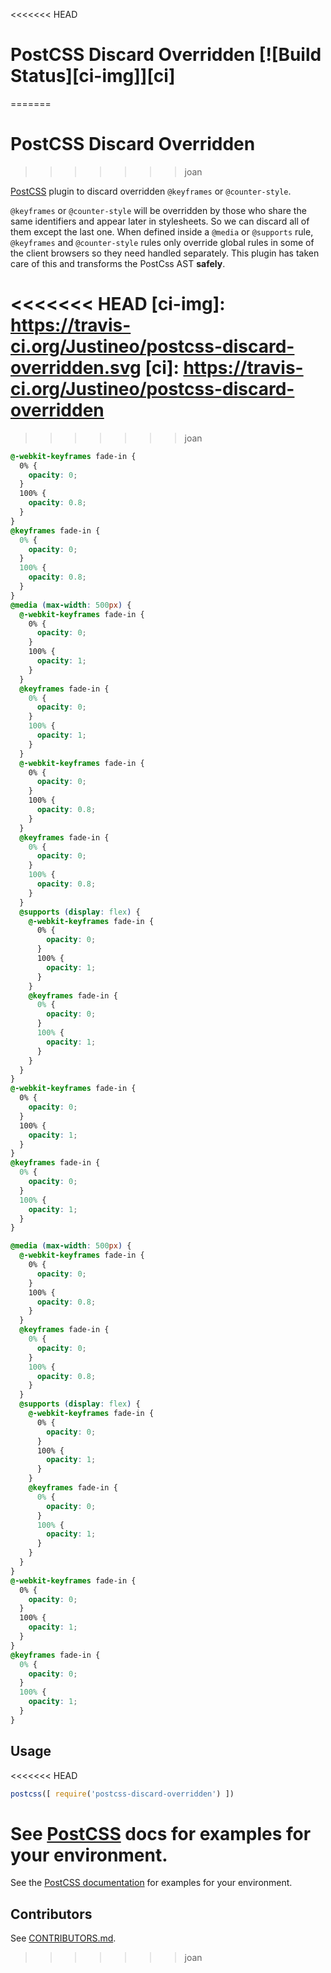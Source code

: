 <<<<<<< HEAD
# PostCSS Discard Overridden [![Build Status][ci-img]][ci]
=======
# PostCSS Discard Overridden
>>>>>>> joan

[PostCSS] plugin to discard overridden `@keyframes` or `@counter-style`.

`@keyframes` or `@counter-style` will be overridden by those who share the same identifiers and appear later in stylesheets. So we can discard all of them except the last one. When defined inside a `@media` or `@supports` rule, `@keyframes` and `@counter-style` rules only override global rules in some of the client browsers so they need handled separately. This plugin has taken care of this and transforms the PostCss AST **safely**.

[PostCSS]: https://github.com/postcss/postcss
<<<<<<< HEAD
[ci-img]:  https://travis-ci.org/Justineo/postcss-discard-overridden.svg
[ci]:      https://travis-ci.org/Justineo/postcss-discard-overridden
=======
>>>>>>> joan

```css
@-webkit-keyframes fade-in {
  0% {
    opacity: 0;
  }
  100% {
    opacity: 0.8;
  }
}
@keyframes fade-in {
  0% {
    opacity: 0;
  }
  100% {
    opacity: 0.8;
  }
}
@media (max-width: 500px) {
  @-webkit-keyframes fade-in {
    0% {
      opacity: 0;
    }
    100% {
      opacity: 1;
    }
  }
  @keyframes fade-in {
    0% {
      opacity: 0;
    }
    100% {
      opacity: 1;
    }
  }
  @-webkit-keyframes fade-in {
    0% {
      opacity: 0;
    }
    100% {
      opacity: 0.8;
    }
  }
  @keyframes fade-in {
    0% {
      opacity: 0;
    }
    100% {
      opacity: 0.8;
    }
  }
  @supports (display: flex) {
    @-webkit-keyframes fade-in {
      0% {
        opacity: 0;
      }
      100% {
        opacity: 1;
      }
    }
    @keyframes fade-in {
      0% {
        opacity: 0;
      }
      100% {
        opacity: 1;
      }
    }
  }
}
@-webkit-keyframes fade-in {
  0% {
    opacity: 0;
  }
  100% {
    opacity: 1;
  }
}
@keyframes fade-in {
  0% {
    opacity: 0;
  }
  100% {
    opacity: 1;
  }
}
```

```css
@media (max-width: 500px) {
  @-webkit-keyframes fade-in {
    0% {
      opacity: 0;
    }
    100% {
      opacity: 0.8;
    }
  }
  @keyframes fade-in {
    0% {
      opacity: 0;
    }
    100% {
      opacity: 0.8;
    }
  }
  @supports (display: flex) {
    @-webkit-keyframes fade-in {
      0% {
        opacity: 0;
      }
      100% {
        opacity: 1;
      }
    }
    @keyframes fade-in {
      0% {
        opacity: 0;
      }
      100% {
        opacity: 1;
      }
    }
  }
}
@-webkit-keyframes fade-in {
  0% {
    opacity: 0;
  }
  100% {
    opacity: 1;
  }
}
@keyframes fade-in {
  0% {
    opacity: 0;
  }
  100% {
    opacity: 1;
  }
}
```

## Usage

<<<<<<< HEAD
```js
postcss([ require('postcss-discard-overridden') ])
```

See [PostCSS] docs for examples for your environment.
=======
See the [PostCSS documentation](https://github.com/postcss/postcss#usage) for
examples for your environment.

## Contributors

See [CONTRIBUTORS.md](https://github.com/cssnano/cssnano/blob/master/CONTRIBUTORS.md).
>>>>>>> joan
